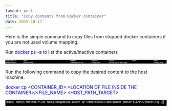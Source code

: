 ```yaml
---
layout: post
title: "Copy contents from Docker container"
date: 2019-10-17
---
```


Here is the simple command to copy files from stopped docker containers if you are not used volume mapping.

Run <span style="color:blue">docker ps -a</span> to list the active/inactive containers


<img src="/img/dock1.png">


Run the following command to copy the desired content to the host machine.

<span style="color:blue">docker cp \<CONTAINER_ID>:\<LOCATION OF FILE INSIDE THE CONTAINER>/\<FILE_NAME> \<HOST_PATH_TARGET></span>

<img src="/img/dock2.png">
